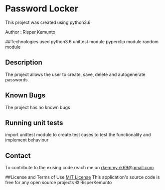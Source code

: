 # Password Locker

This project was created using python3.6


Author : Risper Kemunto

##Technologies used
python3.6
unittest module
pyperclip module
random module

## Description
The project allows the user to create, save, delete and autogenerate passwords.

## Known Bugs
The project has no known bugs


## Running unit tests
import unittest module to create test cases to test the functionality and implement behaviour


## Contact
To contribute to the exising code reach me on rkemmy.rk69@gmail.com


##License and Terms of Use
[MIT License](License) This application's source code is free for any open source projects
 © RisperKemunto
